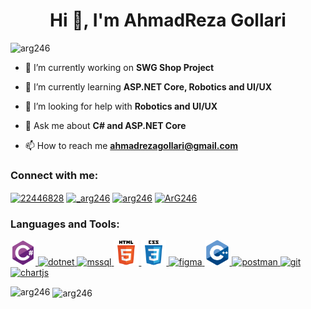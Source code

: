 <h1 align="center">Hi 👋, I'm AhmadReza Gollari</h1>
<p align="left"> <img src="https://komarev.com/ghpvc/?username=arg246&label=Profile%20views&color=88d9fb&style=plastic" alt="arg246" /> </p>

- 🔭 I’m currently working on **SWG Shop Project**

- 🌱 I’m currently learning **ASP.NET Core, Robotics and UI/UX**

- 🤝 I’m looking for help with **Robotics and UI/UX**

- 💬 Ask me about **C# and ASP.NET Core**

- 📫 How to reach me **ahmadrezagollari@gmail.com**

<h3 align="left">Connect with me:</h3>
<p align="left">
<a href="https://stackoverflow.com/users/22446828" target="blank"><img align="center" src="https://raw.githubusercontent.com/rahuldkjain/github-profile-readme-generator/master/src/images/icons/Social/stack-overflow.svg" alt="22446828" height="30" width="40" /></a>
<a href="https://instagram.com/_arg246" target="blank"><img align="center" src="https://raw.githubusercontent.com/rahuldkjain/github-profile-readme-generator/master/src/images/icons/Social/instagram.svg" alt="_arg246" height="30" width="40" /></a>
<a href="https://codeforces.com/profile/arg246" target="blank"><img align="center" src="https://raw.githubusercontent.com/rahuldkjain/github-profile-readme-generator/master/src/images/icons/Social/codeforces.svg" alt="arg246" height="30" width="40" /></a>
<a href="ArG246.t.me" target="blank"><img align="center" src="https://static.vecteezy.com/system/resources/previews/021/672/626/original/telegram-logo-transparent-free-png.png" alt="ArG246" height="30" width="40" /></a>
</p>

<h3 align="left">Languages and Tools:</h3>
<p align="left"> <a href="https://www.w3schools.com/cs/" target="_blank" rel="noreferrer"> <img src="https://raw.githubusercontent.com/devicons/devicon/master/icons/csharp/csharp-original.svg" alt="csharp" width="40" height="40"/> </a>  <a href="https://dotnet.microsoft.com/" target="_blank" rel="noreferrer"> <img src="https://cdn.jsdelivr.net/gh/devicons/devicon/icons/dotnetcore/dotnetcore-original.svg" alt="dotnet" width="40" height="40"/> </a> <a href="https://www.microsoft.com/en-us/sql-server" target="_blank" rel="noreferrer"> <img src="https://www.svgrepo.com/show/303229/microsoft-sql-server-logo.svg" alt="mssql" width="40" height="40"/> </a> <a href="https://www.w3.org/html/" target="_blank" rel="noreferrer"> <img src="https://raw.githubusercontent.com/devicons/devicon/master/icons/html5/html5-original-wordmark.svg" alt="html5" width="40" height="40"/> </a> <a href="https://www.w3schools.com/css/" target="_blank" rel="noreferrer"> <img src="https://raw.githubusercontent.com/devicons/devicon/master/icons/css3/css3-original-wordmark.svg" alt="css3" width="40" height="40"/> </a> <a href="https://www.figma.com/" target="_blank" rel="noreferrer"> <img src="https://www.vectorlogo.zone/logos/figma/figma-icon.svg" alt="figma" width="40" height="40"/> </a> <a href="https://www.w3schools.com/cpp/" target="_blank" rel="noreferrer"> <img src="https://raw.githubusercontent.com/devicons/devicon/master/icons/cplusplus/cplusplus-original.svg" alt="cplusplus" width="40" height="40"/> </a> <a href="https://postman.com" target="_blank" rel="noreferrer"> <img src="https://www.vectorlogo.zone/logos/getpostman/getpostman-icon.svg" alt="postman" width="40" height="40"/> </a> <a href="https://git-scm.com/" target="_blank" rel="noreferrer"> <img src="https://www.vectorlogo.zone/logos/git-scm/git-scm-icon.svg" alt="git" width="40" height="40"/> </a> <a href="https://www.chartjs.org" target="_blank" rel="noreferrer"> <img src="https://www.chartjs.org/media/logo-title.svg" alt="chartjs" width="40" height="40"/> </a></p>

<p><img align="left" src="https://github-readme-stats.vercel.app/api/top-langs?username=arg246&show_icons=true&theme=dracula&locale=en&layout=compact" alt="arg246" /></p>

<p>&nbsp;<img align="center" src="https://github-readme-stats.vercel.app/api?username=arg246&show_icons=true&theme=dracula&locale=en" alt="arg246" /></p>
